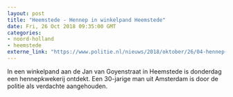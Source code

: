 ```yaml
---
layout: post
title: "Heemstede - Hennep in winkelpand Heemstede"
date: Fri, 26 Oct 2018 09:35:00 GMT
categories: 
- noord-holland 
- heemstede 
externe_link: "https://www.politie.nl/nieuws/2018/oktober/26/04-hennep-in-winkelpand-heemstede.html"
---
```


In een winkelpand aan de Jan van Goyenstraat in Heemstede is donderdag een hennepkwekerij ontdekt. Een 30-jarige man uit Amsterdam is door de politie als verdachte aangehouden.
